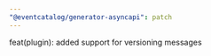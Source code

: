 ```yaml
---
"@eventcatalog/generator-asyncapi": patch
---
```


feat(plugin): added support for versioning messages

